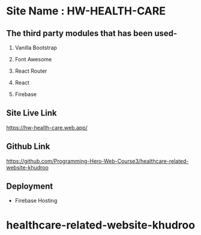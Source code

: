 # Site Name : HW-HEALTH-CARE

## The third party modules that has been used-

1. Vanilla Bootstrap

2. Font Awesome

3. React Router

4. React

5. Firebase

## Site Live Link

https://hw-health-care.web.app/

## Github Link

https://github.com/Programming-Hero-Web-Course3/healthcare-related-website-khudroo

## Deployment

- Firebase Hosting
# healthcare-related-website-khudroo
